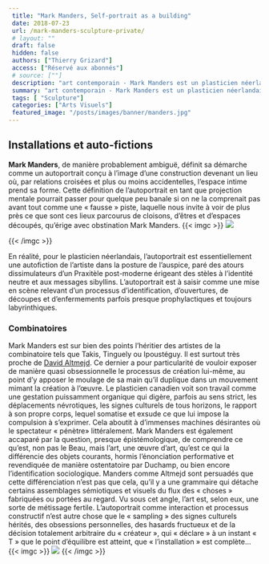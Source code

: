 ```yaml
---
 title: "Mark Manders, Self-portrait as a building"
 date: 2018-07-23
 url: /mark-manders-sculpture-private/
 # layout: ""
 draft: false
 hidden: false
 authors: ["Thierry Grizard"]
 access: ["Réservé aux abonnés"]
 # source: [""]
 description: "art contemporain - Mark Manders est un plasticien néerlandais qui met en scène d'étranges personnages de glaise qu'il dissèque, sectionne, hybride comme autant d'autoportraits"
 summary: "art contemporain - Mark Manders est un plasticien néerlandais qui met en scène d'étranges personnages de glaise qu'il dissèque, sectionne, hybride comme autant d'autoportraits"
 tags: [ "Sculpture"]
 categories: ["Arts Visuels"]
 featured_image: "/posts/images/banner/manders.jpg"
--- 
```

## Installations et auto-fictions
**Mark Manders**, de manière probablement ambiguë, définit sa démarche comme un autoportrait conçu à l’image d’une construction devenant un lieu où, par relations croisées et plus ou moins accidentelles, l’espace intime prend sa forme.
Cette définition de l’autoportrait en tant que projection mentale pourrait passer pour quelque peu banale si on ne la comprenait pas avant tout comme une « fausse » piste, laquelle nous invite à voir de plus près ce que sont ces lieux parcourus de cloisons, d’êtres et d’espaces découpés, qu’érige avec obstination Mark Manders.
{{< imgc >}}
![](/posts/images/manders/mark-manders_tilted-head_new-york_social-1030x515.jpg)

{{< /imgc >}}

En réalité, pour le plasticien néerlandais, l’autoportrait est essentiellement une autofiction de l’artiste dans la posture de l’auspice, paré des atours dissimulateurs d’un Praxitèle post-moderne érigeant des stèles à l’identité neutre et aux messages sibyllins. L’autoportrait est à saisir comme une mise en scène relevant d’un processus d’identification, d’ouvertures, de découpes et d’enfermements parfois presque prophylactiques et toujours labyrinthiques.

### Combinatoires
Mark Manders est sur bien des points l’héritier des artistes de la combinatoire tels que Takis, Tinguely ou Ipoustéguy. Il est surtout très proche de [David Altmejd](/david-altmejd-entropie/). Ce dernier a pour particularité de vouloir exposer de manière quasi obsessionnelle le processus de création lui-même, au point d’y apposer le moulage de sa main qu’il duplique dans un mouvement mimant la création à l’œuvre. Le plasticien canadien voit son travail comme une gestation puissamment organique qui digère, parfois au sens strict, les déplacements névrotiques, les signes culturels de tous horizons, le rapport à son propre corps, lequel somatise et exsude ce que lui impose la compulsion à s’exprimer. Cela aboutit à d’immenses machines désirantes où le spectateur « pénètre» littéralement.
Mark Manders est également accaparé par la question, presque épistémologique, de comprendre ce qu’est, non pas le Beau, mais l’art, une œuvre d’art, qu’est ce qui la différencie des objets courants, hormis l’énonciation performative et revendiquée de manière ostentatoire par Duchamp, ou bien encore l’identification sociologique. Manders comme Altmejd sont persuadés que cette différenciation n’est pas que cela, qu’il y a une grammaire qui détache certains assemblages sémiotiques et visuels du flux des « choses » fabriquées ou portées au regard. Vu sous cet angle, l’art est, selon eux, une sorte de métissage fertile. L’autoportrait comme interaction et processus constructif n’est autre chose que le « sampling » des signes culturels hérités, des obsessions personnelles, des hasards fructueux et de la décision totalement arbitraire du « créateur », qui « déclare » à un instant « T » que le point d’équilibre est atteint, que « l’installation » est complète...
{{< imgc >}}
![](/posts/images/manders/mark-manders-sculpture-zeno-x-gallery.003.jpg)
{{< /imgc >}}

